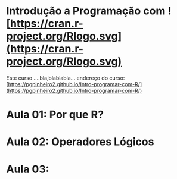 # Introdução a Programação com ![https://cran.r-project.org/Rlogo.svg](https://cran.r-project.org/Rlogo.svg)
Este curso ....bla,blablabla...
endereço do curso: [https://pgpinheiro2.github.io/Intro-programar-com-R/](https://pgpinheiro2.github.io/Intro-programar-com-R/)

# Aula 01: Por que R?

# Aula 02: Operadores Lógicos

# Aula 03: 
